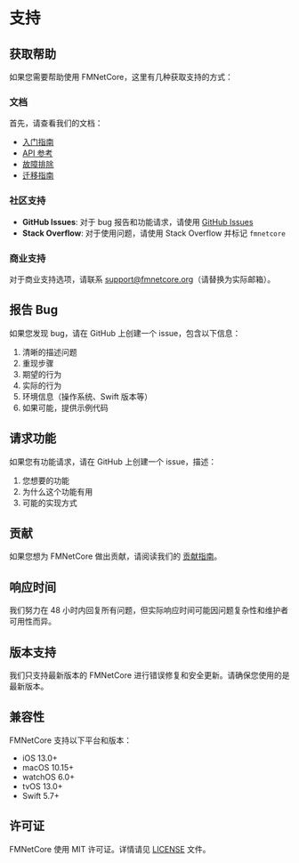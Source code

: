 # 支持

## 获取帮助

如果您需要帮助使用 FMNetCore，这里有几种获取支持的方式：

### 文档

首先，请查看我们的文档：

- [入门指南](Documentation/GettingStarted.md)
- [API 参考](Documentation/APIReference.md)
- [故障排除](Documentation/Troubleshooting.md)
- [迁移指南](Documentation/MigrationGuide.md)

### 社区支持

- **GitHub Issues**: 对于 bug 报告和功能请求，请使用 [GitHub Issues](https://github.com/your-username/FMNetCore/issues)
- **Stack Overflow**: 对于使用问题，请使用 Stack Overflow 并标记 `fmnetcore`

### 商业支持

对于商业支持选项，请联系 support@fmnetcore.org（请替换为实际邮箱）。

## 报告 Bug

如果您发现 bug，请在 GitHub 上创建一个 issue，包含以下信息：

1. 清晰的描述问题
2. 重现步骤
3. 期望的行为
4. 实际的行为
5. 环境信息（操作系统、Swift 版本等）
6. 如果可能，提供示例代码

## 请求功能

如果您有功能请求，请在 GitHub 上创建一个 issue，描述：

1. 您想要的功能
2. 为什么这个功能有用
3. 可能的实现方式

## 贡献

如果您想为 FMNetCore 做出贡献，请阅读我们的 [贡献指南](CONTRIBUTING.md)。

## 响应时间

我们努力在 48 小时内回复所有问题，但实际响应时间可能因问题复杂性和维护者可用性而异。

## 版本支持

我们只支持最新版本的 FMNetCore 进行错误修复和安全更新。请确保您使用的是最新版本。

## 兼容性

FMNetCore 支持以下平台和版本：

- iOS 13.0+
- macOS 10.15+
- watchOS 6.0+
- tvOS 13.0+
- Swift 5.7+

## 许可证

FMNetCore 使用 MIT 许可证。详情请见 [LICENSE](LICENSE) 文件。